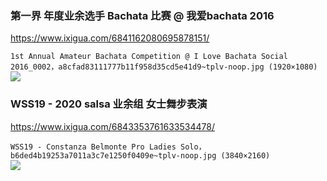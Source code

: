 ### 第一界 年度业余选手 Bachata 比赛 @ 我爱bachata 2016
https://www.ixigua.com/6841162080695878151/

`1st Annual Amateur Bachata Competition @ I Love Bachata Social 2016_0002，a8cfad83111777b11f958d35cd5e41d9~tplv-noop.jpg (1920×1080)`<br>
![](https://p1-xg.byteimg.com/img/tos-cn-p-0026/a8cfad83111777b11f958d35cd5e41d9~tplv-noop.jpg)

### WSS19 - 2020 salsa 业余组 女士舞步表演
https://www.ixigua.com/6843353761633534478/

`WSS19 - Constanza Belmonte Pro Ladies Solo，b6ded4b19253a7011a3c7e1250f0409e~tplv-noop.jpg (3840×2160)`<br>
![](https://p9-xg.byteimg.com/img/tos-cn-p-0026/b6ded4b19253a7011a3c7e1250f0409e~tplv-noop.jpg)
